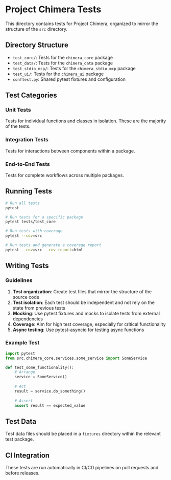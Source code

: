 # Project Chimera Tests

This directory contains tests for Project Chimera, organized to mirror the structure of the `src` directory.

## Directory Structure

- `test_core/`: Tests for the `chimera_core` package
- `test_data/`: Tests for the `chimera_data` package
- `test_stdio_mcp/`: Tests for the `chimera_stdio_mcp` package
- `test_ui/`: Tests for the `chimera_ui` package
- `conftest.py`: Shared pytest fixtures and configuration

## Test Categories

### Unit Tests
Tests for individual functions and classes in isolation. These are the majority of the tests.

### Integration Tests
Tests for interactions between components within a package.

### End-to-End Tests
Tests for complete workflows across multiple packages.

## Running Tests

```bash
# Run all tests
pytest

# Run tests for a specific package
pytest tests/test_core

# Run tests with coverage
pytest --cov=src

# Run tests and generate a coverage report
pytest --cov=src --cov-report=html
```

## Writing Tests

### Guidelines

1. **Test organization**: Create test files that mirror the structure of the source code
2. **Test isolation**: Each test should be independent and not rely on the state from previous tests
3. **Mocking**: Use pytest fixtures and mocks to isolate tests from external dependencies
4. **Coverage**: Aim for high test coverage, especially for critical functionality
5. **Async testing**: Use pytest-asyncio for testing async functions

### Example Test

```python
import pytest
from src.chimera_core.services.some_service import SomeService

def test_some_functionality():
    # Arrange
    service = SomeService()
    
    # Act
    result = service.do_something()
    
    # Assert
    assert result == expected_value
```

## Test Data

Test data files should be placed in a `fixtures` directory within the relevant test package.

## CI Integration

These tests are run automatically in CI/CD pipelines on pull requests and before releases. 